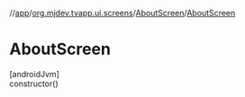 //[app](../../../index.md)/[org.mjdev.tvapp.ui.screens](../index.md)/[AboutScreen](index.md)/[AboutScreen](-about-screen.md)

# AboutScreen

[androidJvm]\
constructor()
